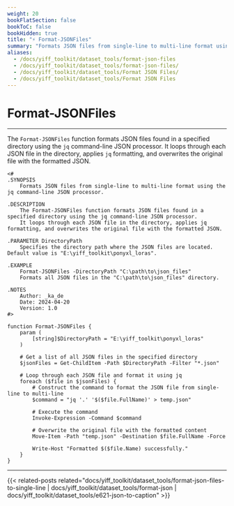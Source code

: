 ```yaml
---
weight: 20
bookFlatSection: false
bookToC: false
bookHidden: true
title: "⚡ Format-JSONFiles"
summary: "Formats JSON files from single-line to multi-line format using the `jq` command-line JSON processor."
aliases:
  - /docs/yiff_toolkit/dataset_tools/format-json-files
  - /docs/yiff_toolkit/dataset_tools/format-json-files/
  - /docs/yiff_toolkit/dataset_tools/Format JSON Files/
  - /docs/yiff_toolkit/dataset_tools/Format JSON Files
---
```


<!--markdownlint-disable MD025 -->

# Format-JSONFiles

---

The `Format-JSONFiles` function formats JSON files found in a specified directory using the `jq` command-line JSON processor.
It loops through each JSON file in the directory, applies `jq` formatting, and overwrites the original file with the formatted JSON.

```pwsh
<#
.SYNOPSIS
    Formats JSON files from single-line to multi-line format using the jq command-line JSON processor.

.DESCRIPTION
    The Format-JSONFiles function formats JSON files found in a specified directory using the jq command-line JSON processor.
    It loops through each JSON file in the directory, applies jq formatting, and overwrites the original file with the formatted JSON.

.PARAMETER DirectoryPath
    Specifies the directory path where the JSON files are located. Default value is "E:\yiff_toolkit\ponyxl_loras".

.EXAMPLE
    Format-JSONFiles -DirectoryPath "C:\path\to\json_files"
    Formats all JSON files in the "C:\path\to\json_files" directory.

.NOTES
    Author: _ka_de
    Date: 2024-04-20
    Version: 1.0
#>

function Format-JSONFiles {
    param (
        [string]$DirectoryPath = "E:\yiff_toolkit\ponyxl_loras"
    )

    # Get a list of all JSON files in the specified directory
    $jsonFiles = Get-ChildItem -Path $DirectoryPath -Filter "*.json"

    # Loop through each JSON file and format it using jq
    foreach ($file in $jsonFiles) {
        # Construct the command to format the JSON file from single-line to multi-line
        $command = "jq '.' '$($file.FullName)' > temp.json"

        # Execute the command
        Invoke-Expression -Command $command

        # Overwrite the original file with the formatted content
        Move-Item -Path "temp.json" -Destination $file.FullName -Force

        Write-Host "Formatted $($file.Name) successfully."
    }
}
```

---

{{< related-posts related="docs/yiff_toolkit/dataset_tools/format-json-files-to-single-line | docs/yiff_toolkit/dataset_tools/format-json | docs/yiff_toolkit/dataset_tools/e621-json-to-caption" >}}
